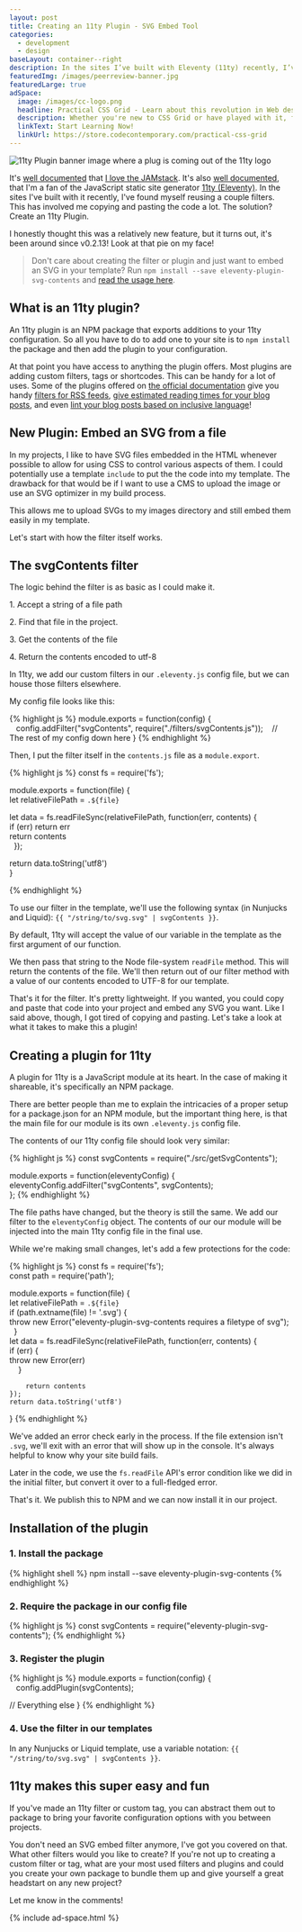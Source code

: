 ```yaml
---
layout: post
title: Creating an 11ty Plugin - SVG Embed Tool
categories:
  - development
  - design
baseLayout: container--right
description: In the sites I’ve built with Eleventy (11ty) recently, I’ve found myself reusing a couple filters. This has involved me copying and pasting the code a lot. The solution? Create an 11ty Plugin.
featuredImg: /images/peerreview-banner.jpg
featuredLarge: true
adSpace: 
  image: /images/cc-logo.png
  headline: Practical CSS Grid - Learn about this revolution in Web design!
  description: Whether you're new to CSS Grid or have played with it, finding practical examples of this new layout mechanism is the best way to learn its power. Sign up below for two hours of practical grid knowledge just for you!
  linkText: Start Learning Now!
  linkUrl: https://store.codecontemporary.com/practical-css-grid
---
```


![11ty Plugin banner image where a plug is coming out of the 11ty logo](/images/eleventy-plugin-banner@2x.jpg)

It's [well documented](/blog/2019/06/10/routing-contact-form-submissions-to-different-addresses-with-netlify-zapier-and-sendgrid/) that [I love the JAMstack](/blog/2019/04/26/client-work-and-the-jamstack/). It's also [well documented](/blog/2019/05/31/create-11ty-theme-from-static-html-template/), that I'm a fan of the JavaScript static site generator [11ty (Eleventy)](https://11ty.io). In the sites I've built with it recently, I've found myself reusing a couple filters. This has involved me copying and pasting the code a lot. The solution? Create an 11ty Plugin.

I honestly thought this was a relatively new feature, but it turns out, it's been around since v0.2.13! Look at that pie on my face!

> Don't care about creating the filter or plugin and just want to embed an SVG in your template? Run `npm install --save eleventy-plugin-svg-contents` and [read the usage here](https://www.npmjs.com/package/eleventy-plugin-svg-contents).

## What is an 11ty plugin?

An 11ty plugin is an NPM package that exports additions to your 11ty configuration. So all you have to do to add one to your site is to `npm install` the package and then add the plugin to your configuration. 

At that point you have access to anything the plugin offers. Most plugins are adding custom filters, tags or shortcodes. This can be handy for a lot of uses. Some of the plugins offered on [the official documentation](https://www.11ty.io/docs/plugins/) give you handy [filters for RSS feeds](https://www.npmjs.com/package/@11ty/eleventy-plugin-rss), [give estimated reading times for your blog posts](https://www.npmjs.com/package/eleventy-plugin-reading-time), and even [lint your blog posts based on inclusive language](https://www.npmjs.com/package/@11ty/eleventy-plugin-inclusive-language)!

## New Plugin: Embed an SVG from a file

In my projects, I like to have SVG files embedded in the HTML whenever possible to allow for using CSS to control various aspects of them. I could potentially use a template `include` to put the the code into my template. The drawback for that would be if I want to use a CMS to upload the image or use an SVG optimizer in my build process.

This allows me to upload SVGs to my images directory and still embed them easily in my template.

Let's start with how the filter itself works.

## The svgContents filter

The logic behind the filter is as basic as I could make it.

1\. Accept a string of a file path

2\. Find that file in the project.

3\. Get the contents of the file

4\. Return the contents encoded to utf-8

In 11ty, we add our custom filters in our `.eleventy.js` config file, but we can house those filters elsewhere.

My config file looks like this:

{% highlight js %}
module.exports = function(config) {  
   config.addFilter("svgContents", require("./filters/svgContents.js"));
   // The rest of my config down here
}
{% endhighlight %}

Then, I put the filter itself in the `contents.js` file as a `module.export`.

{% highlight js %}
const fs = require('fs');  

module.exports = function(file) {  
  let relativeFilePath = `.${file}`  

  let data = fs.readFileSync(relativeFilePath, function(err, contents) {  
    if (err) return err  
    return contents  
  });

  return data.toString('utf8')  
}

{% endhighlight %}

To use our filter in the template, we'll use the following syntax (in Nunjucks and Liquid): `{{ "/string/to/svg.svg" | svgContents }}`.

By default, 11ty will accept the value of our variable in the template as the first argument of our function.

We then pass that string to the Node file-system `readFile` method. This will return the contents of the file. We'll then return out of our filter method with a value of our contents encoded to UTF-8 for our template.

That's it for the filter. It's pretty lightweight. If you wanted, you could copy and paste that code into your project and embed any SVG you want. Like I said above, though, I got tired of copying and pasting. Let's take a look at what it takes to make this a plugin!

## Creating a plugin for 11ty

A plugin for 11ty is a JavaScript module at its heart. In the case of making it shareable, it's specifically an NPM package.

There are better people than me to explain the intricacies of a proper setup for a package.json for an NPM module, but the important thing here, is that the main file for our module is its own `.eleventy.js` config file.

The contents of our 11ty config file should look very similar:

{% highlight js %}
const svgContents = require("./src/getSvgContents");  

module.exports = function(eleventyConfig) {  
    eleventyConfig.addFilter("svgContents", svgContents);  
};
{% endhighlight %}

The file paths have changed, but the theory is still the same. We add our filter to the `eleventyConfig` object. The contents of our our module will be injected into the main 11ty config file in the final use.

While we're making small changes, let's add a few protections for the code: 

{% highlight js %}
const fs = require('fs');  
const path = require('path');  

module.exports = function(file) {  
    let relativeFilePath = `.${file}`  
    if (path.extname(file) != '.svg') {  
        throw new Error("eleventy-plugin-svg-contents requires a filetype of svg");  
    }  
    let data = fs.readFileSync(relativeFilePath, function(err, contents) {    
        if (err) {  
            throw new Error(err)  
        }  
        
        return contents  
    });  
    return data.toString('utf8')  
}
{% endhighlight %}

We've added an error check early in the process. If the file extension isn't `.svg`, we'll exit with an error that will show up in the console. It's always helpful to know why your site build fails. 

Later in the code, we use the `fs.readFile` API's error condition like we did in the initial filter, but convert it over to a full-fledged error.

That's it. We publish this to NPM and we can now install it in our project.

## Installation of the plugin

### 1\. Install the package

{% highlight shell %}
npm install --save eleventy-plugin-svg-contents
{% endhighlight %}

### 2\. Require the package in our config file

{% highlight js %}
const svgContents = require("eleventy-plugin-svg-contents");
{% endhighlight %}

### 3\. Register the plugin

{% highlight js %}
module.exports = function(config) {  
   config.addPlugin(svgContents);  

// Everything else
}
{% endhighlight %}

### 4\. Use the filter in our templates

In any Nunjucks or Liquid template, use a variable notation: `{{ "/string/to/svg.svg" | svgContents }}`.

## 11ty makes this super easy and fun

If you've made an 11ty filter or custom tag, you can abstract them out to package to bring your favorite configuration options with you between projects.

You don't need an SVG embed filter anymore, I've got you covered on that. What other filters would you like to create? If you're not up to creating a custom filter or tag, what are your most used filters and plugins and could you create your own package to bundle them up and give yourself a great headstart on any new project?

Let me know in the comments!

{% include ad-space.html %}
